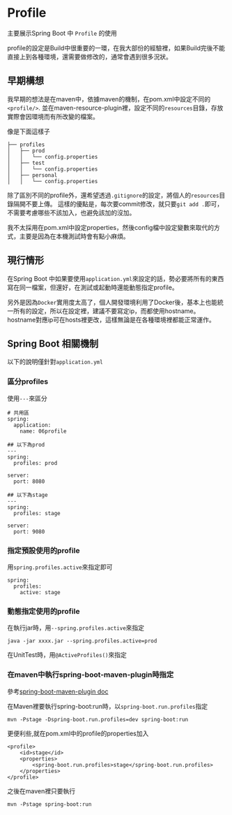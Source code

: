 # Profile

主要展示Spring Boot 中 ```Profile``` 的使用

profile的設定是Build中很重要的一環，在我大部份的經驗裡，如果Build完後不能直接上到各種環境，還需要做修改的，通常會遇到很多況狀。


## 早期構想

我早期的想法是在maven中，依據maven的機制，在pom.xml中設定不同的```<profile/>```.
並在maven-resource-plugin裡，設定不同的```resources```目錄，存放實際會因環境而有所改變的檔案。

像是下面這樣子

```
├── profiles
│   ├── prod
│   │   └── config.properties
│   ├── test
│   │   └── config.properties
│   ├── personal
│   │   └── config.properties
```

除了區別不同的profile外，還希望透過```.gitignore```的設定，將個人的```resources```目錄隔開不要上傳。
這樣的優點是，每次要commit修改，就只要```git add .```即可，不需要考慮哪些不該加入，也避免該加的沒加。

我不太採用在pom.xml中設定properties，然後config檔中設定變數來取代的方式，主要是因為在本機測試時會有點小麻煩。

## 現行情形

在Spring Boot 中如果要使用```application.yml```來設定的話，勢必要將所有的東西寫在同一檔案，但還好，在測試或起動時還能動態指定profile。

另外是因為```Docker```實用度太高了，個人開發環境利用了Docker後，基本上也能統一所有的設定，所以在設定裡，建議不要寫定ip，而都使用hostname。
hostname對應ip可在hosts裡更改，這樣無論是在各種環境裡都能正常運作。

## Spring Boot 相關機制

以下的說明僅針對```application.yml```

### 區分profiles

使用```---```來區分

```
# 共用區
spring:
  application:
    name: 06profile

## 以下為prod
---
spring:
  profiles: prod

server:
  port: 8080

## 以下為stage
---
spring:
  profiles: stage

server:
  port: 9080
```

### 指定預設使用的profile

用```spring.profiles.active```來指定即可

```
spring:
  profiles:
    active: stage
```

### 動態指定使用的profile

在執行jar時，用```--spring.profiles.active```來指定

```
java -jar xxxx.jar --spring.profiles.active=prod
```

在UnitTest時，用```@ActiveProfiles()```來指定

### 在maven中執行spring-boot-maven-plugin時指定

參考[spring-boot-maven-plugin doc](https://docs.spring.io/spring-boot/docs/current/maven-plugin/examples/run-profiles.html)

在Maven裡要執行spring-boot:run時，以```spring-boot.run.profiles```指定

```
mvn -Pstage -Dspring-boot.run.profiles=dev spring-boot:run
```

更便利些,就在pom.xml中的profile的properties加入

```
<profile>
    <id>stage</id>
    <properties>
        <spring-boot.run.profiles>stage</spring-boot.run.profiles>
    </properties>
</profile>
```

之後在maven裡只要執行

```
mvn -Pstage spring-boot:run
```